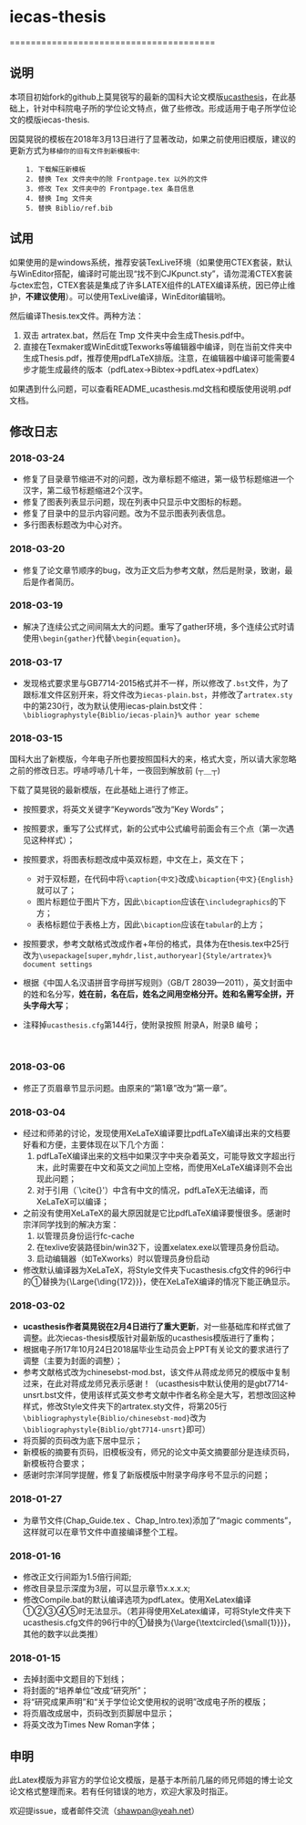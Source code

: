 # iecas-thesis

=======================================

## 说明

本项目初始fork的github上莫晃锐写的最新的国科大论文模版[ucasthesis](https://github.com/mohuangrui/ucasthesis)，在此基础上，针对中科院电子所的学位论文特点，做了些修改。形成适用于电子所学位论文的模版iecas-thesis.



因莫晃锐的模板在2018年3月13日进行了显著改动，如果之前使用旧模版，建议的更新方式为`移植你的旧有文件到新模板中`:



        1. 下载解压新模板
        2. 替换 Tex 文件夹中的除 Frontpage.tex 以外的文件
        3. 修改 Tex 文件夹中的 Frontpage.tex 条目信息
        4. 替换 Img 文件夹
        5. 替换 Biblio/ref.bib


## 试用

如果使用的是windows系统，推荐安装TexLive环境（如果使用CTEX套装，默认与WinEditor搭配，编译时可能出现“找不到CJKpunct.sty”，请勿混淆CTEX套装与ctex宏包，CTEX套装是集成了许多LATEX组件的LATEX编译系统，因已停止维护，**不建议使用**）。可以使用TexLive编译，WinEditor编辑哟。

然后编译Thesis.tex文件。两种方法：

1. 双击 artratex.bat，然后在 Tmp 文件夹中会生成Thesis.pdf中。
2. 直接在Texmaker或WinEdit或Texworks等编辑器中编译，则在当前文件夹中生成Thesis.pdf，推荐使用pdfLaTeX排版。注意，在编辑器中编译可能需要4步才能生成最终的版本（pdfLatex->Bibtex->pdfLatex->pdfLatex）



如果遇到什么问题，可以查看README_ucasthesis.md文档和模版使用说明.pdf文档。





## 修改日志

### 2018-03-24

- 修复了目录章节缩进不对的问题，改为章标题不缩进，第一级节标题缩进一个汉字，第二级节标题缩进2个汉字。
- 修复了图表列表显示问题，现在列表中只显示中文图标的标题。
- 修复了目录中的显示内容问题。改为不显示图表列表信息。
- 多行图表标题改为中心对齐。

### 2018-03-20

- 修复了论文章节顺序的bug，改为正文后为参考文献，然后是附录，致谢，最后是作者简历。

### 2018-03-19

- 解决了连续公式之间间隔太大的问题。重写了gather环境，多个连续公式时请使用`\begin{gather}`代替`\begin{equation}`。

### 2018-03-17

- 发现格式要求里与GB7714-2015格式并不一样，所以修改了`.bst`文件，为了跟标准文件区别开来，将文件改为`iecas-plain.bst`，并修改了`artratex.sty`中的第230行，改为默认使用iecas-plain.bst文件：`        \bibliographystyle{Biblio/iecas-plain}% author year scheme`

### 2018-03-15

国科大出了新模版，今年电子所也要按照国科大的来，格式大变，所以请大家忽略之前的修改日志。哼哧哼哧几十年，一夜回到解放前 (┬＿┬)

下载了莫晃锐的最新模版，在此基础上进行了修正。

- 按照要求，将英文关键字“Keywords”改为“Key Words”；

- 按照要求，重写了公式样式，新的公式中公式编号前面会有三个点（第一次遇见这种样式）；

- 按照要求，将图表标题改成中英双标题，中文在上，英文在下；
  - 对于双标题，在代码中将`\caption{中文}`改成`\bicaption{中文}{English}`就可以了；
  - 图片标题位于图片下方，因此`\bicaption`应该在`\includegraphics`的下方；
  - 表格标题位于表格上方，因此`\bicaption`应该在`tabular`的上方；

- 按照要求，参考文献格式改成作者+年份的格式，具体为在thesis.tex中25行改为`\usepackage[super,myhdr,list,authoryear]{Style/artratex}% document settings`

- 根据《中国人名汉语拼音字母拼写规则》（GB/T 28039—2011），英文封面中的姓和名分写，**姓在前，名在后，姓名之间用空格分开。姓和名需写全拼，开头字母大写**；

- 注释掉`ucasthesis.cfg`第144行，使附录按照 附录A，附录B 编号；

  ​


### 2018-03-06

- 修正了页眉章节显示问题。由原来的“第1章”改为“第一章”。

### 2018-03-04

- 经过和师弟的讨论，发现使用XeLaTeX编译要比pdfLaTeX编译出来的文档要好看和方便，主要体现在以下几个方面：
  1. pdfLaTeX编译出来的文档中如果汉字中夹杂着英文，可能导致文字超出行末，此时需要在中文和英文之间加上空格，而使用XeLaTeX编译则不会出现此问题；
  2. 对于引用（`\cite{}'）中含有中文的情况，pdfLaTeX无法编译，而XeLaTeX可以编译；
- 之前没有使用XeLaTeX的最大原因就是它比pdfLaTeX编译要慢很多。感谢时宗洋同学找到的解决方案：
  1. 以管理员身份运行fc-cache
  2. 在texlive安装路径bin/win32下，设置xelatex.exe以管理员身份启动。
  3. 启动编辑器（如TeXworks）时以管理员身份启动
- 修改默认编译器为XeLaTeX，将Style文件夹下ucasthesis.cfg文件的96行中的①替换为{\Large{\ding{172}}}，使在XeLaTeX编译的情况下能正确显示。

### 2018-03-02

- **ucasthesis作者莫晃锐在2月4日进行了重大更新**，对一些基础库和样式做了调整。此次iecas-thesis模版针对最新版的ucasthesis模版进行了重构；
- 根据电子所17年10月24日2018届毕业生动员会上PPT有关论文的要求进行了调整（主要为封面的调整）；
- 参考文献格式改为chinesebst-mod.bst，该文件从蒋成龙师兄的模版中复制过来，在此对蒋成龙师兄表示感谢！（ucasthesis中默认使用的是gbt7714-unsrt.bst文件，使用该样式英文参考文献中作者名称全是大写，若想改回这种样式，修改Style文件夹下的artratex.sty文件，将第205行 `\bibliographystyle{Biblio/chinesebst-mod}`改为`\bibliographystyle{Biblio/gbt7714-unsrt}`即可）
- 将页脚的页码改为底下居中显示；
- 新模板的摘要有页码，旧模板没有，师兄的论文中英文摘要部分是连续页码，新模板符合要求；
- 感谢时宗洋同学提醒，修复了新版模版中附录字母序号不显示的问题；


### 2018-01-27
- 为章节文件(Chap_Guide.tex 、Chap_Intro.tex)添加了“magic comments”，这样就可以在章节文件中直接编译整个工程。

### 2018-01-16

- 修改正文行间距为1.5倍行间距;
- 修改目录显示深度为3层，可以显示章节x.x.x.x;
- 修改Compile.bat的默认编译选项为pdfLatex。使用XeLatex编译①②③④⑤时无法显示。（若非得使用XeLatex编译，可将Style文件夹下ucasthesis.cfg文件的96行中的①替换为{\large{\textcircled{\small{1}}}}，其他的数字以此类推）

### 2018-01-15

- 去掉封面中文题目的下划线；
- 将封面的“培养单位”改成“研究所”；
- 将“研究成果声明”和“关于学位论文使用权的说明”改成电子所的模版；
- 将页眉改成居中，页码改到页脚居中显示；
- 将英文改为Times New Roman字体；



## 申明

此Latex模版为非官方的学位论文模版，是基于本所前几届的师兄师姐的博士论文论文格式整理而来。若有任何错误的地方，欢迎大家及时指正。

欢迎提issue，或者邮件交流（shawpan@yeah.net）